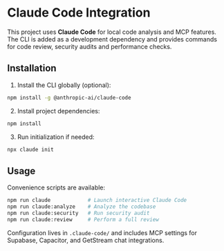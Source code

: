 # Claude Code Integration

This project uses **Claude Code** for local code analysis and MCP features. The CLI is added as a development dependency and provides commands for code review, security audits and performance checks.

## Installation

1. Install the CLI globally (optional):

```bash
npm install -g @anthropic-ai/claude-code
```

2. Install project dependencies:

```bash
npm install
```

3. Run initialization if needed:

```bash
npx claude init
```

## Usage

Convenience scripts are available:

```bash
npm run claude            # Launch interactive Claude Code
npm run claude:analyze    # Analyze the codebase
npm run claude:security   # Run security audit
npm run claude:review     # Perform a full review
```

Configuration lives in `.claude-code/` and includes MCP settings for Supabase, Capacitor, and GetStream chat integrations.
